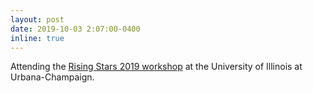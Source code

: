```yaml
---
layout: post
date: 2019-10-03 2:07:00-0400
inline: true
---
```


Attending the [Rising Stars 2019 workshop](https://publish.illinois.edu/rising-stars/) at the University of Illinois at Urbana-Champaign.
